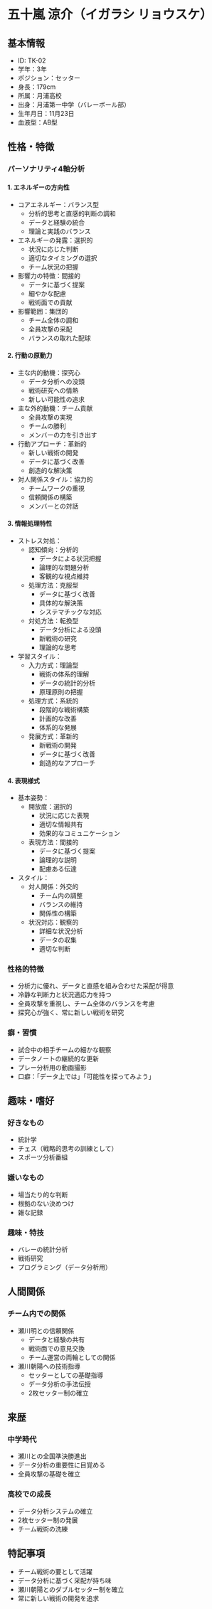 # 五十嵐 涼介（イガラシ リョウスケ）

## 基本情報

- ID: TK-02
- 学年：3年
- ポジション：セッター
- 身長：179cm
- 所属：月浦高校
- 出身：月浦第一中学（バレーボール部）
- 生年月日：11月23日
- 血液型：AB型

## 性格・特徴

### パーソナリティ4軸分析

#### 1. エネルギーの方向性

- コアエネルギー：バランス型
  - 分析的思考と直感的判断の調和
  - データと経験の統合
  - 理論と実践のバランス
- エネルギーの発露：選択的
  - 状況に応じた判断
  - 適切なタイミングの選択
  - チーム状況の把握
- 影響力の特徴：間接的
  - データに基づく提案
  - 細やかな配慮
  - 戦術面での貢献
- 影響範囲：集団的
  - チーム全体の調和
  - 全員攻撃の采配
  - バランスの取れた配球

#### 2. 行動の原動力

- 主な内的動機：探究心
  - データ分析への没頭
  - 戦術研究への情熱
  - 新しい可能性の追求
- 主な外的動機：チーム貢献
  - 全員攻撃の実現
  - チームの勝利
  - メンバーの力を引き出す
- 行動アプローチ：革新的
  - 新しい戦術の開発
  - データに基づく改善
  - 創造的な解決策
- 対人関係スタイル：協力的
  - チームワークの重視
  - 信頼関係の構築
  - メンバーとの対話

#### 3. 情報処理特性

- ストレス対処：
  - 認知傾向：分析的
    - データによる状況把握
    - 論理的な問題分析
    - 客観的な視点維持
  - 処理方法：克服型
    - データに基づく改善
    - 具体的な解決策
    - システマチックな対応
  - 対処方法：転換型
    - データ分析による没頭
    - 新戦術の研究
    - 理論的な思考
- 学習スタイル：
  - 入力方式：理論型
    - 戦術の体系的理解
    - データの統計的分析
    - 原理原則の把握
  - 処理方式：系統的
    - 段階的な戦術構築
    - 計画的な改善
    - 体系的な発展
  - 発展方式：革新的
    - 新戦術の開発
    - データに基づく改善
    - 創造的なアプローチ

#### 4. 表現様式

- 基本姿勢：
  - 開放度：選択的
    - 状況に応じた表現
    - 適切な情報共有
    - 効果的なコミュニケーション
  - 表現方法：間接的
    - データに基づく提案
    - 論理的な説明
    - 配慮ある伝達
- スタイル：
  - 対人関係：外交的
    - チーム内の調整
    - バランスの維持
    - 関係性の構築
  - 状況対応：観察的
    - 詳細な状況分析
    - データの収集
    - 適切な判断

### 性格的特徴

- 分析力に優れ、データと直感を組み合わせた采配が得意
- 冷静な判断力と状況適応力を持つ
- 全員攻撃を重視し、チーム全体のバランスを考慮
- 探究心が強く、常に新しい戦術を研究

### 癖・習慣

- 試合中の相手チームの細かな観察
- データノートの継続的な更新
- プレー分析用の動画撮影
- 口癖：「データ上では」「可能性を探ってみよう」

## 趣味・嗜好

### 好きなもの

- 統計学
- チェス（戦略的思考の訓練として）
- スポーツ分析番組

### 嫌いなもの

- 場当たり的な判断
- 根拠のない決めつけ
- 雑な記録

### 趣味・特技

- バレーの統計分析
- 戦術研究
- プログラミング（データ分析用）

## 人間関係

### チーム内での関係

- 瀬川明との信頼関係
  - データと経験の共有
  - 戦術面での意見交換
  - チーム運営の両輪としての関係
- 瀬川朝陽への技術指導
  - セッターとしての基礎指導
  - データ分析の手法伝授
  - 2枚セッター制の確立

## 来歴

### 中学時代

- 瀬川との全国準決勝進出
- データ分析の重要性に目覚める
- 全員攻撃の基礎を確立

### 高校での成長

- データ分析システムの確立
- 2枚セッター制の発展
- チーム戦術の洗練

## 特記事項

- チーム戦術の要として活躍
- データ分析に基づく采配が持ち味
- 瀬川朝陽とのダブルセッター制を確立
- 常に新しい戦術の開発を追求
